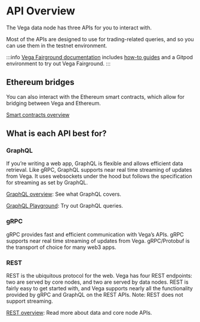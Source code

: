 

# API Overview

The Vega data node has three APIs for you to interact with. 

Most of the APIs are designed to use for trading-related queries, and so you can use them in the testnet environment. 


:::info 
[Vega Fairground documentation](https://docs.fairground.vega.xyz/) includes [how-to guides](https://docs.fairground.vega.xyz/docs/api-howtos/) and a Gitpod environment to try out Vega Fairground. 
:::

## Ethereum bridges

You can also interact with the Ethereum smart contracts, which allow for bridging between Vega and Ethereum.

[Smart contracts overview](./bridge)

## What is each API best for?

### GraphQL

If you’re writing a web app, GraphQL is flexible and allows efficient data retrieval. Like gRPC, GraphQL supports near real time streaming of updates from Vega. It uses websockets under the hood but follows the specification for streaming as set by GraphQL.

[GraphQL overview](../graphql/overview): See what GraphQL covers. 

[GraphQL Playground](https://graphql.vega.community/query/playground): Try out GraphQL queries. 

### gRPC

gRPC provides fast and efficient communication with Vega’s APIs. gRPC supports near real time streaming of updates from Vega. gRPC/Protobuf is the transport of choice for many web3 apps.

### REST

REST is the ubiquitous protocol for the web. Vega has four REST endpoints: two are served by core nodes, and two are served by data nodes. REST is fairly easy to get started with, and Vega supports nearly all the functionality provided by gRPC and GraphQL on the REST APIs. Note: REST does not support streaming.

[REST overview](./rest/overview): Read more about data and core node APIs.
